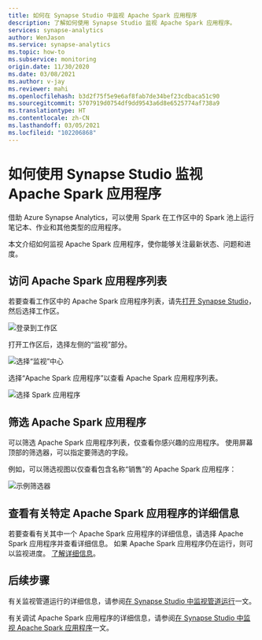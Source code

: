 ```yaml
---
title: 如何在 Synapse Studio 中监视 Apache Spark 应用程序
description: 了解如何使用 Synapse Studio 监视 Apache Spark 应用程序。
services: synapse-analytics
author: WenJason
ms.service: synapse-analytics
ms.topic: how-to
ms.subservice: monitoring
origin.date: 11/30/2020
ms.date: 03/08/2021
ms.author: v-jay
ms.reviewer: mahi
ms.openlocfilehash: b3d2f75f5e9e6af8fab7de34bef23cdbaca51c90
ms.sourcegitcommit: 5707919d0754df9dd9543a6d8e6525774af738a9
ms.translationtype: HT
ms.contentlocale: zh-CN
ms.lasthandoff: 03/05/2021
ms.locfileid: "102206868"
---
```

# <a name="how-to-use-synapse-studio-to-monitor-your-apache-spark-applications"></a>如何使用 Synapse Studio 监视 Apache Spark 应用程序

借助 Azure Synapse Analytics，可以使用 Spark 在工作区中的 Spark 池上运行笔记本、作业和其他类型的应用程序。

本文介绍如何监视 Apache Spark 应用程序，使你能够关注最新状态、问题和进度。

## <a name="access-apache-spark-applications-list"></a>访问 Apache Spark 应用程序列表

若要查看工作区中的 Apache Spark 应用程序列表，请先[打开 Synapse Studio](https://web.azuresynapse.net/)，然后选择工作区。

![登录到工作区](./media/common/login-workspace.png)

打开工作区后，选择左侧的“监视”部分。

![选择“监视”中心](./media/common/left-nav.png)

选择“Apache Spark 应用程序”以查看 Apache Spark 应用程序列表。

 ![选择 Spark 应用程序](./media/how-to-monitor-spark-applications/monitor-hub-nav-spark-applications.png)

## <a name="filter-your-apache-spark-applications"></a>筛选 Apache Spark 应用程序

可以筛选 Apache Spark 应用程序列表，仅查看你感兴趣的应用程序。 使用屏幕顶部的筛选器，可以指定要筛选的字段。

例如，可以筛选视图以仅查看包含名称“销售”的 Apache Spark 应用程序：

![示例筛选器](./media/how-to-monitor-spark-applications/filter-example.png)

## <a name="view-details-about-a-specific-apache-spark-application"></a>查看有关特定 Apache Spark 应用程序的详细信息

若要查看有关其中一个 Apache Spark 应用程序的详细信息，请选择 Apache Spark 应用程序并查看详细信息。 如果 Apache Spark 应用程序仍在运行，则可以监视进度。 [了解详细信息](apache-spark-applications.md)。

## <a name="next-steps"></a>后续步骤

有关监视管道运行的详细信息，请参阅[在 Synapse Studio 中监视管道运行](how-to-monitor-pipeline-runs.md)一文。 

有关调试 Apache Spark 应用程序的详细信息，请参阅[在 Synapse Studio 中监视 Apache Spark 应用程序](apache-spark-applications.md)一文。
